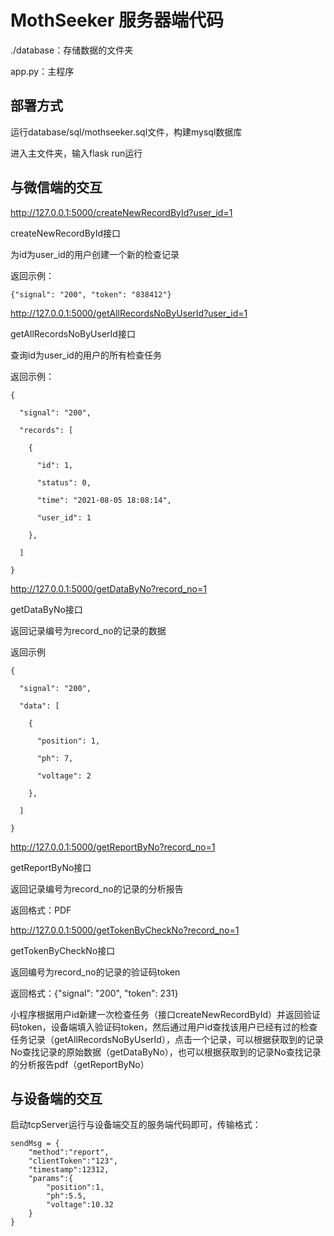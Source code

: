 # MothSeeker 服务器端代码

./database：存储数据的文件夹

app.py：主程序

## 部署方式

运行database/sql/mothseeker.sql文件，构建mysql数据库

进入主文件夹，输入flask run运行

## 与微信端的交互

http://127.0.0.1:5000/createNewRecordById?user_id=1

createNewRecordById接口

为id为user_id的用户创建一个新的检查记录

返回示例：

```
{"signal": "200", "token": "838412"}
```

http://127.0.0.1:5000/getAllRecordsNoByUserId?user_id=1

getAllRecordsNoByUserId接口

查询id为user_id的用户的所有检查任务

返回示例：

```
{

  "signal": "200",

  "records": [

​    {

​      "id": 1,

​      "status": 0,

​      "time": "2021-08-05 18:08:14",

​      "user_id": 1

​    },

  ]

}
```

http://127.0.0.1:5000/getDataByNo?record_no=1

getDataByNo接口

返回记录编号为record_no的记录的数据

返回示例

```
{

  "signal": "200",

  "data": [

​    {

​      "position": 1,

​      "ph": 7,

​      "voltage": 2

​    },

  ]

}
```

http://127.0.0.1:5000/getReportByNo?record_no=1

getReportByNo接口

返回记录编号为record_no的记录的分析报告

返回格式：PDF

http://127.0.0.1:5000/getTokenByCheckNo?record_no=1

getTokenByCheckNo接口

返回编号为record_no的记录的验证码token

返回格式：{"signal": "200", "token": 231}

小程序根据用户id新建一次检查任务（接口createNewRecordById）并返回验证码token，设备端填入验证码token，然后通过用户id查找该用户已经有过的检查任务记录（getAllRecordsNoByUserId），点击一个记录，可以根据获取到的记录No查找记录的原始数据（getDataByNo），也可以根据获取到的记录No查找记录的分析报告pdf（getReportByNo）

## 与设备端的交互

启动tcpServer运行与设备端交互的服务端代码即可，传输格式：

```
sendMsg = {
    "method":"report",
    "clientToken":"123",
    "timestamp":12312,
    "params":{
        "position":1,
        "ph":5.5,
        "voltage":10.32
    }
}
```
